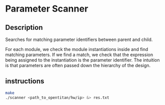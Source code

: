 # Parameter Scanner

## Description

Searches for matching parameter identifiers between parent and child.

For each module, we check the module instantiations inside and find matching parameters.
If we find a match, we check that the expression being assigned to the instantiation is the parameter identifier. 
The intuition is that parameters are often passed down the hierarchy of the design.

## instructions

```bash
make
./scanner <path_to_opentitan/hw/ip> &> res.txt
```